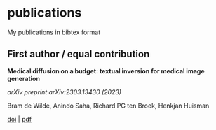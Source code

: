 # publications
My publications in bibtex format

## First author / equal contribution

**Medical diffusion on a budget: textual inversion for medical image generation**<br>

*arXiv preprint arXiv:2303.13430 (2023)*

Bram de Wilde, Anindo Saha, Richard PG ten Broek, Henkjan Huisman

[doi]() | [pdf](https://github.com/brambozz/publications/raw/main/pdf/2023medical.pdf)
